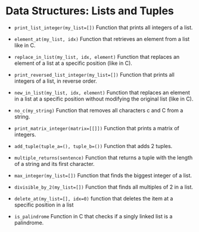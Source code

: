 # Data Structures: Lists and Tuples

* `print_list_integer(my_list=[])`
Function that prints all integers of a list.

* `element_at(my_list, idx)`
Function that retrieves an element from a list like in C.

* `replace_in_list(my_list, idx, element)`
Function that replaces an element of a list at a specific position (like in C).

* `print_reversed_list_integer(my_list=[])`
Function that prints all integers of a list, in reverse order.

* `new_in_list(my_list, idx, element)`
Function that replaces an element in a list at a specific position without modifying the original list (like in C).

* `no_c(my_string)`
Function that removes all characters c and C from a string.

* `print_matrix_integer(matrix=[[]])`
Function that prints a matrix of integers.

* `add_tuple(tuple_a=(), tuple_b=())`
Function that adds 2 tuples.

* `multiple_returns(sentence)`
Function that returns a tuple with the length of a string and its first character.

* `max_integer(my_list=[])`
Function that finds the biggest integer of a list.

* `divisible_by_2(my_list=[])`
Function that finds all multiples of 2 in a list.

* `delete_at(my_list=[], idx=0)`
function that deletes the item at a specific position in a list

* `is_palindrome`
Function in C that checks if a singly linked list is a palindrome.
